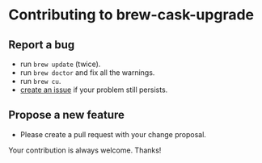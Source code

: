 # Contributing to brew-cask-upgrade

## Report a bug

- run `brew update` (twice).
- run `brew doctor` and fix all the warnings.
- run `brew cu`.
- [create an issue](https://github.com/davepgreene/homebrew-cask-upgrade/issues/new) if your problem still persists.

## Propose a new feature

- Please create a pull request with your change proposal.

Your contribution is always welcome. Thanks!
